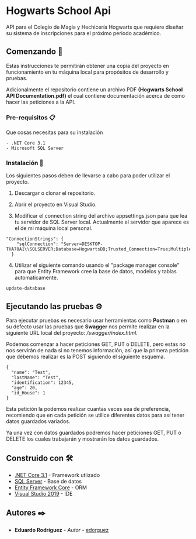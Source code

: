 # Hogwarts School Api

API para el Colegio de Magia y Hechicería Hogwarts que requiere diseñar su sistema de inscripciones para el próximo periodo académico.

## Comenzando 🚀

Estas instrucciones te permitirán obtener una copia del proyecto en funcionamiento en tu máquina local para propósitos de desarrollo y pruebas.

Adicionalmente el repositorio contiene un archivo PDF **(Hogwarts School API Documentation.pdf)** el cual contiene documentación acerca de como hacer las peticiones a la API.


### Pre-requisitos 📋

Que cosas necesitas para su instalación

```
- .NET Core 3.1
- Microsoft SQL Server
```

### Instalación 🔧

Los siguientes pasos deben de llevarse a cabo para poder utilizar el proyecto.

1. Descargar o clonar el repositorio.

2. Abrir el proyecto en Visual Studio.

3. Modificar el connection string del archivo appsettings.json para que lea tu servidor de SQL Server local. Actualmente el servidor que aparece es el de mi máquina local personal.

```
"ConnectionStrings": {
    "sqlConnection": "Server=DESKTOP-THA70A1\\SQLSERVER;Database=HogwartsDB;Trusted_Connection=True;MultipleActiveResultSets=true"
  }
```

4. Utilizar el siguiente comando usando el "package manager console" para que Entity Framework cree la base de datos, modelos y tablas automaticamente.

```
update-database
```

## Ejecutando las pruebas ⚙️

Para ejecutar pruebas es necesario usar herramientas como **Postman** o en su defecto usar las pruebas que **Swagger** nos permite realizar en la siguiente URL local del proyecto: _/swagger/index.html_.

Podemos comenzar a hacer peticiones GET, PUT o DELETE, pero estas no nos servirán de nada si no tenemos información, así que la primera petición que debemos realizar es la POST siguiendo el siguiente esquema.

```
{
  "name": "Test",
  "lastName": "Test",
  "identification": 12345,
  "age": 20,
  "id_House": 1
}
```

Esta petición la podemos realizar cuantas veces sea de preferencia, recomiendo que en cada petición se utilice diferentes datos para así tener datos guardados variados.

Ya una vez con datos guardados podremos hacer peticiones GET, PUT o DELETE los cuales trabajarán y mostrarán los datos guardados.

## Construido con 🛠️

* [.NET Core 3.1](https://dotnet.microsoft.com/download) - Framework utlizado
* [SQL Server](https://www.microsoft.com/en-us/sql-server/sql-server-downloads) - Base de datos
* [Entity Framework Core](https://docs.microsoft.com/en-us/ef/core/) - ORM
* [Visual Studio 2019](https://visualstudio.microsoft.com/es/launch/) - IDE


## Autores ✒️

* **Eduardo Rodríguez** - *Autor* - [edorguez](https://github.com/edorguez)

